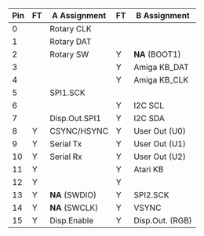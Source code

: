 |Pin| FT | A Assignment  | FT | B Assignment     |
|---|----|---------------|----|------------------|
| 0 |    | Rotary CLK    |    |                  |
| 1 |    | Rotary DAT    |    |                  |
| 2 |    | Rotary SW     |  Y | **NA** (BOOT1)   |
| 3 |    |               |  Y | Amiga KB_DAT     |
| 4 |    |               |  Y | Amiga KB_CLK     |
| 5 |    | SPI1.SCK      |    |                  |
| 6 |    |               |  Y | I2C SCL          |
| 7 |    | Disp.Out.SPI1 |  Y | I2C SDA          |
| 8 |  Y | CSYNC/HSYNC   |  Y | User Out (U0)    |
| 9 |  Y | Serial Tx     |  Y | User Out (U1)    |
|10 |  Y | Serial Rx     |  Y | User Out (U2)    |
|11 |  Y |               |  Y | Atari KB         |
|12 |  Y |               |  Y |                  |
|13 |  Y | **NA** (SWDIO)|  Y | SPI2.SCK         |
|14 |  Y | **NA** (SWCLK)|  Y | VSYNC            |
|15 |  Y | Disp.Enable   |  Y | Disp.Out. (RGB)  |
